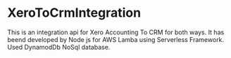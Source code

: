 # XeroToCrmIntegration
This is an integration api for Xero Accounting To CRM for both ways.
It has beend developed by Node js for AWS Lamba using Serverless Framework. 
Used DynamodDb NoSql database.


